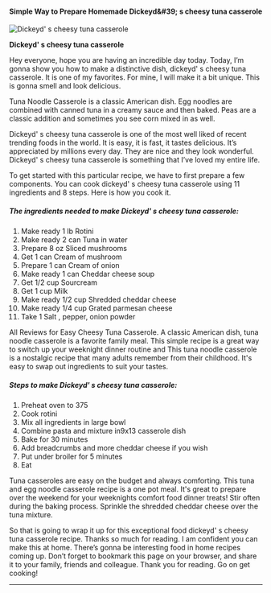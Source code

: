             

#### Simple Way to Prepare Homemade Dickeyd&amp;#39; s cheesy tuna casserole

![Dickeyd' s cheesy tuna casserole](https://img-global.cpcdn.com/recipes/10756734/751x532cq70/dickeyd-s-cheesy-tuna-casserole-recipe-main-photo.jpg)

**Dickeyd' s cheesy tuna casserole**

Hey everyone, hope you are having an incredible day today. Today, I’m gonna show you how to make a distinctive dish, dickeyd' s cheesy tuna casserole. It is one of my favorites. For mine, I will make it a bit unique. This is gonna smell and look delicious.

Tuna Noodle Casserole is a classic American dish. Egg noodles are combined with canned tuna in a creamy sauce and then baked. Peas are a classic addition and sometimes you see corn mixed in as well.

Dickeyd' s cheesy tuna casserole is one of the most well liked of recent trending foods in the world. It is easy, it is fast, it tastes delicious. It’s appreciated by millions every day. They are nice and they look wonderful. Dickeyd' s cheesy tuna casserole is something that I’ve loved my entire life.

To get started with this particular recipe, we have to first prepare a few components. You can cook dickeyd' s cheesy tuna casserole using 11 ingredients and 8 steps. Here is how you cook it.

##### The ingredients needed to make Dickeyd' s cheesy tuna casserole:

1.  Make ready 1 lb Rotini
2.  Make ready 2 can Tuna in water
3.  Prepare 8 oz Sliced mushrooms
4.  Get 1 can Cream of mushroom
5.  Prepare 1 can Cream of onion
6.  Make ready 1 can Cheddar cheese soup
7.  Get 1/2 cup Sourcream
8.  Get 1 cup Milk
9.  Make ready 1/2 cup Shredded cheddar cheese
10.  Make ready 1/4 cup Grated parmesan cheese
11.  Take 1 Salt , pepper, onion powder

All Reviews for Easy Cheesy Tuna Casserole. A classic American dish, tuna noodle casserole is a favorite family meal. This simple recipe is a great way to switch up your weeknight dinner routine and This tuna noodle casserole is a nostalgic recipe that many adults remember from their childhood. It's easy to swap out ingredients to suit your tastes.

##### Steps to make Dickeyd' s cheesy tuna casserole:

1.  Preheat oven to 375
2.  Cook rotini
3.  Mix all ingredients in large bowl
4.  Combine pasta and mixture in9x13 casserole dish
5.  Bake for 30 minutes
6.  Add breadcrumbs and more cheddar cheese if you wish
7.  Put under broiler for 5 minutes
8.  Eat

Tuna casseroles are easy on the budget and always comforting. This tuna and egg noodle casserole recipe is a one pot meal. It's great to prepare over the weekend for your weeknights comfort food dinner treats! Stir often during the baking process. Sprinkle the shredded cheddar cheese over the tuna mixture.

So that is going to wrap it up for this exceptional food dickeyd' s cheesy tuna casserole recipe. Thanks so much for reading. I am confident you can make this at home. There’s gonna be interesting food in home recipes coming up. Don’t forget to bookmark this page on your browser, and share it to your family, friends and colleague. Thank you for reading. Go on get cooking!

* * *